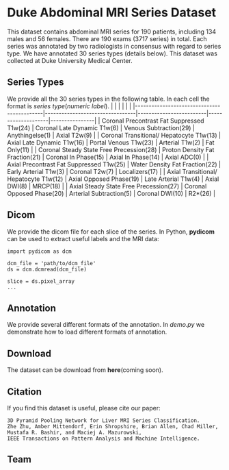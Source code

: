 # Duke Abdominal MRI Series Dataset
This dataset contains abdominal MRI series for 190 patients, including 134 males and 56 females. There are 190 exams (3717 series) in total. Each series was annotated by two radiologists in consensus with regard to series type. We have annotated 30 series types (details below). This dataset was collected at Duke University Medical Center. 

## Series Types
We provide all the 30 series types in the following table. In each cell the format is *series type*(*numeric label*).
|  |  |   |   |  |
|--------------------------------------------|---------------------------------|-------------------------|--------------------|----------------|
| Coronal Precontrast Fat Suppressed T1w(24) | Coronal Late Dynamic T1w(6)     | Venous Subtraction(29)  | Anythingelse(1)    | Axial T2w(9)   |
| Coronal Transitional/ Hepatocyte T1w(13)   | Axial Late Dynamic T1w(16)      | Portal Venous T1w(23)   | Arterial T1w(2)    | Fat Only(11)   |
| Coronal Steady State Free Precession(28)   | Proton Density Fat Fraction(21) | Coronal In Phase(15)    | Axial In Phase(14) | Axial ADC(0)   |
| Axial Precontrast Fat Suppressed T1w(25)   | Water Density Fat Fraction(22)  | Early Arterial T1w(3)   | Coronal T2w(7)     | Localizers(17) |
| Axial Transitional/ Hepatocyte T1w(12)     | Axial Opposed Phase(19)         | Late Arterial T1w(4)    | Axial DWI(8)       | MRCP(18)       |
| Axial Steady State Free Precession(27)     | Coronal Opposed Phase(20)       | Arterial Subtraction(5) | Coronal DWI(10)    | R2*(26)        |
## Dicom
We provide the dicom file for each slice of the series. In Python, **pydicom** can be used to extract useful labels and the MRI data:
```
import pydicom as dcm

dcm_file = 'path/to/dcm_file'
ds = dcm.dcmread(dcm_file)

slice = ds.pixel_array
...

```
## Annotation
We provide several different formats of the annotation. In *demo.py* we demonstrate how to load different formats of annotation.

## Download
The dataset can be download from **here**(coming soon).

## Citation
If you find this dataset is useful, please cite our paper:
```
3D Pyramid Pooling Network for Liver MRI Series Classification.
Zhe Zhu, Amber Mittendorf, Erin Shropshire, Brian Allen, Chad Miller, Mustafa R. Bashir, and Maciej A. Mazurowski, 
IEEE Transactions on Pattern Analysis and Machine Intelligence.
```


## Team
